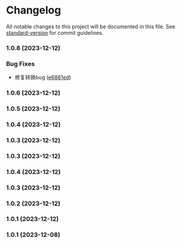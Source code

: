# Changelog

All notable changes to this project will be documented in this file. See [standard-version](https://github.com/conventional-changelog/standard-version) for commit guidelines.

### 1.0.8 (2023-12-12)


### Bug Fixes

* 修复转换bug ([e6861ed](https://github.com/tenadolanter/lunarjs/commit/e6861ed78559689c76d7ea095d087fb5cb8ad672))

### 1.0.6 (2023-12-12)

### 1.0.5 (2023-12-12)

### 1.0.4 (2023-12-12)

### 1.0.3 (2023-12-12)

### 1.0.3 (2023-12-12)

### 1.0.4 (2023-12-12)

### 1.0.3 (2023-12-12)

### 1.0.2 (2023-12-12)

### 1.0.1 (2023-12-12)

### 1.0.1 (2023-12-08)
